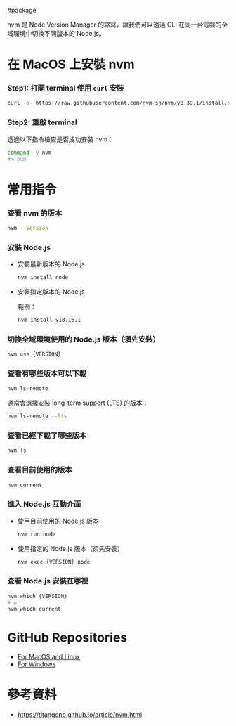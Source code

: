 #package

nvm 是 Node Version Manager 的縮寫，讓我們可以透過 CLI 在同一台電腦的全域環境中切換不同版本的 Node.js。

# 在 MacOS 上安裝 nvm

### Step1: 打開 terminal 使用 `curl` 安裝

```bash
curl -o- https://raw.githubusercontent.com/nvm-sh/nvm/v0.39.1/install.sh | bash
```

### Step2: 重啟 terminal

透過以下指令檢查是否成功安裝 nvm：

```bash
command -v nvm
#> nvm 
```

# 常用指令

### 查看 nvm 的版本

```bash
nvm --version
```

### 安裝 Node.js

- 安裝最新版本的 Node.js

    ```bash
    nvm install node
    ```

- 安裝指定版本的 Node.js

    範例：

    ```bash
    nvm install v18.16.1
    ```

### 切換全域環境使用的 Node.js 版本（須先安裝）

```bash
nvm use {VERSION}
```

### 查看有哪些版本可以下載

```bash
nvm ls-remote
```

通常會選擇安裝 long-term support (LTS) 的版本：

```bash
nvm ls-remote --lts
```

### 查看已經下載了哪些版本

```bash
nvm ls
```

### 查看目前使用的版本

```bash
nvm current
```

### 進入 Node.js 互動介面

- 使用目前使用的 Node.js 版本

    ```bash
    nvm run node
    ```

- 使用指定的 Node.js 版本（須先安裝）

    ```bash
    nvm exec {VERSION} node
    ```

### 查看 Node.js 安裝在哪裡

```bash
nvm which {VERSION}
# or
nvm which current
```

# GitHub Repositories

- [For MacOS and Linux](<https://github.com/nvm-sh/nvm>)
- [For Windows](<https://github.com/coreybutler/nvm-windows>)

# 參考資料

- <https://titangene.github.io/article/nvm.html>
